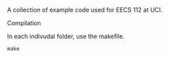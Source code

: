A collection of example code used for EECS 112 at UCI.

Compilation

In each indivudal folder, use the makefile.
```console
make
```
